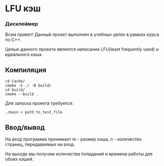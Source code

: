 # LFU кэш
### Дисклеймер
Всем привет!
Данный проект выполнен в учебных целях в рамках курса по C++. 

Целью данного проекта является написание LFU(least frequently used) и идеального кэша.

## Компиляция
```
cd Cache/
cmake -S ./ -B build/
cd build/
cmake --build .
```
Для запуска проекта требуется:

```
./main < path_to_test_file
```

## Ввод/вывод
На вход программа принимает m - размер кэша, n - количество страниц, передаваемых на вход.

На выходе мы получим количества попаданий и времена работы для обоих кэшей.